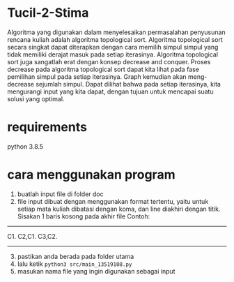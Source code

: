 # Tucil-2-Stima

Algoritma yang digunakan dalam menyelesaikan permasalahan penyusunan rencana kuliah adalah algoritma topological sort. Algoritma topological sort secara singkat dapat diterapkan dengan cara memilih simpul simpul yang tidak memiliki derajat masuk pada setiap iterasinya. Algoritma topological sort juga sangatlah erat dengan konsep decrease and conquer. Proses decrease pada algoritma topological sort dapat kita lihat pada fase pemilihan simpul pada setiap iterasinya. Graph kemudian akan meng-decrease sejumlah simpul. Dapat dilihat bahwa pada setiap iterasinya, kita mengurangi input yang kita dapat, dengan tujuan untuk mencapai suatu solusi yang optimal.

# requirements

python 3.8.5

# cara menggunakan program

1. buatlah input file di folder doc
2. file input dibuat dengan menggunakan format tertentu, yaitu untuk setiap mata kuliah dibatasi dengan koma, dan line diakhiri dengan titik. Sisakan 1 baris kosong pada akhir file
Contoh:
------
C1.
C2,C1.
C3,C2.

------
3. pastikan anda berada pada folder utama
4. lalu ketik <code>python3 src/main_13519108.py </code>
5. masukan nama file yang ingin digunakan sebagai input
